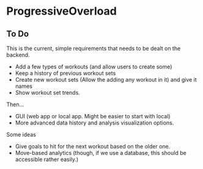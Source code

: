# ProgressiveOverload

## To Do

This is the current, simple requirements that needs to be dealt on the backend.

* Add a few types of workouts (and allow users to create some)
* Keep a history of previous workout sets
* Create new workout sets (Allow the adding any workout in it) and give it names
* Show workout set trends.

Then...

* GUI (web app or local app. Might be easier to start with local)
* More advanced data history and analysis visualization options.

Some ideas
* Give goals to hit for the next workout based on the older one.
* Move-based analytics (though, if we use a database, this should be accessible rather easily.)
